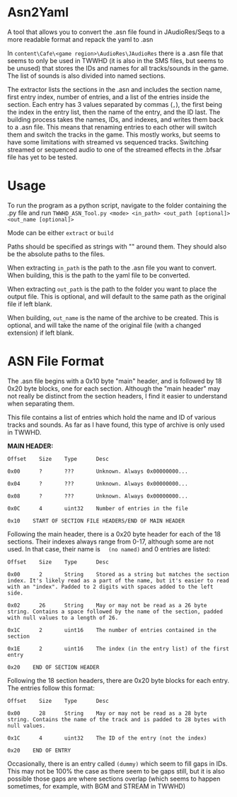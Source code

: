 # Asn2Yaml
A tool that allows you to convert the .asn file found in JAudioRes/Seqs to a more readable format and repack the yaml to .asn

In `content\Cafe\<game region>\AudioRes\JAudioRes` there is a .asn file that seems to only be used in TWWHD (it is also in the SMS files, but seems to be unused) that stores the IDs and names for all tracks/sounds in the game. The list of sounds is also divided into named sections.

The extractor lists the sections in the .asn and includes the section name, first entry index, number of entries, and a list of the entries inside the section. Each entry has 3 values separated by commas (`,`), the first being the index in the entry list, then the name of the entry, and the ID last. The building process takes the names, IDs, and indexes, and writes them back to a .asn file. This means that renaming entries to each other will switch them and switch the tracks in the game. This mostly works, but seems to have some limitations with streamed vs sequenced tracks. Switching streamed or sequenced audio to one of the streamed effects in the .bfsar file has yet to be tested.

# Usage
To run the program as a python script, navigate to the folder containing the .py file and run `TWWHD_ASN_Tool.py <mode> <in_path> <out_path [optional]> <out_name [optional]>`

Mode can be either `extract` or `build`

Paths should be specified as strings with "" around them. They should also be the absolute paths to the files.

When extracting `in_path` is the path to the .asn file you want to convert. When building, this is the path to the yaml file to be converted.

When extracting `out_path` is the path to the folder you want to place the output file. This is optional, and will default to the same path as the original file if left blank.

When building, `out_name` is the name of the archive to be created. This is optional, and will take the name of the original file (with a changed extension) if left blank.

# ASN File Format
The .asn file begins with a 0x10 byte "main" header, and is followed by 18 0x20 byte blocks, one for each section. Although the "main header" may not really be distinct from the section headers, I find it easier to understand when separating them.

This file contains a list of entries which hold the name and ID of various tracks and sounds.
As far as I have found, this type of archive is only used in TWWHD.

**MAIN HEADER:**

```
Offset    Size    Type      Desc

0x00      ?       ???       Unknown. Always 0x00000000...

0x04      ?       ???       Unknown. Always 0x00000000...

0x08      ?       ???       Unknown. Always 0x00000000...

0x0C      4       uint32    Number of entries in the file

0x10    START OF SECTION FILE HEADERS/END OF MAIN HEADER
```

Following the main header, there is a 0x20 byte header for each of the 18 sections. Their indexes always range from 0-17, although some are not used. In that case, their name is `  (no named)` and 0 entries are listed:

```
Offset    Size    Type      Desc

0x00      2       String    Stored as a string but matches the section index. It's likely read as a part of the name, but it's easier to read with an "index". Padded to 2 digits with spaces added to the left side.

0x02      26      String    May or may not be read as a 26 byte string. Contains a space followed by the name of the section, padded with null values to a length of 26.

0x1C      2       uint16    The number of entries contained in the section

0x1E      2       uint16    The index (in the entry list) of the first entry

0x20    END OF SECTION HEADER
```

Following the 18 section headers, there are 0x20 byte blocks for each entry. The entries follow this format:
```
Offset    Size    Type      Desc

0x00      28      String    May or may not be read as a 28 byte string. Contains the name of the track and is padded to 28 bytes with null values.

0x1C      4       uint32    The ID of the entry (not the index)

0x20    END OF ENTRY
```

Occasionally, there is an entry called `(dummy)` which seem to fill gaps in IDs. This may not be 100% the case as there seem to be gaps still, but it is also possible those gaps are where sections overlap (which seems to happen sometimes, for example, with BGM and STREAM in TWWHD)

